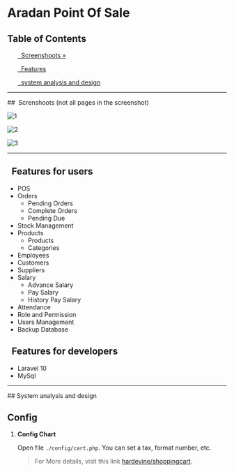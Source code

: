 # Aradan Point Of Sale

## Table of Contents 

<div class="">
<ol>
<a href="#screenshoot">  Screenshoots »</a>
</ol>

<ol>
<a href="#feature">  Features </a>
</ol>

<ol>
<a href="#analysis">  system analysis and design </a>
</ol>
</div>

<hr>

<div class="" id="screenshoot">
##  Screnshoots (not all pages in the screenshot) <br>
    
![1](https://github.com/aslan-asilon31/vendiar_laravel10/assets/116990574/83f9cce3-3183-4ac7-bd34-4b155d28bbbe)

![2](https://github.com/aslan-asilon31/vendiar_laravel10/assets/116990574/db2a4ba0-d6dd-4ef8-9bef-e188368babbc)

![3](https://github.com/aslan-asilon31/vendiar_laravel10/assets/116990574/5b1b660c-152e-4901-a24c-ec173fffe186)


</div>

<hr>


<div class="" id="feature">

##   Features for users
- POS
- Orders
  - Pending Orders
  - Complete Orders
  - Pending Due
- Stock Management
- Products
  - Products
  - Categories
- Employees
- Customers
- Suppliers
- Salary
  - Advance Salary
  - Pay Salary
  - History Pay Salary
- Attendance
- Role and Permission
- Users Management
- Backup Database

##   Features for developers
- Laravel 10 <br>
- MySql <br>

</div>

<hr>

<div class="" id="analysis">
## System analysis and design


## Config
1. **Config Chart**

    Open file `./config/cart.php`. You can set a tax, format number, etc.
    > For More details, visit this link [hardevine/shoppingcart](https://packagist.org/packages/hardevine/shoppingcart).



</div>

